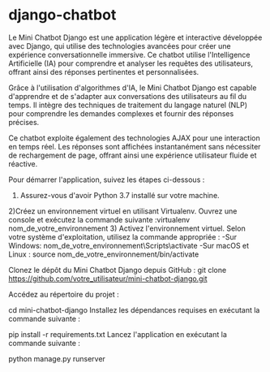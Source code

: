 # django-chatbot
Le Mini Chatbot Django est une application légère et interactive développée avec Django, qui utilise des technologies avancées pour créer une expérience conversationnelle immersive. Ce chatbot utilise l'Intelligence Artificielle (IA) pour comprendre et analyser les requêtes des utilisateurs, offrant ainsi des réponses pertinentes et personnalisées.

Grâce à l'utilisation d'algorithmes d'IA, le Mini Chatbot Django est capable d'apprendre et de s'adapter aux conversations des utilisateurs au fil du temps. Il intègre des techniques de traitement du langage naturel (NLP) pour comprendre les demandes complexes et fournir des réponses précises.

Ce chatbot exploite également des technologies AJAX pour une interaction en temps réel. Les réponses sont affichées instantanément sans nécessiter de rechargement de page, offrant ainsi une expérience utilisateur fluide et réactive.

Pour démarrer l'application, suivez les étapes ci-dessous :

1) Assurez-vous d'avoir Python 3.7 installé sur votre machine.

2)Créez un environnement virtuel en utilisant Virtualenv. Ouvrez une console et exécutez la commande suivante :virtualenv nom_de_votre_environnement
3) Activez l'environnement virtuel. Selon votre système d'exploitation, utilisez la commande appropriée :
-Sur Windows: nom_de_votre_environnement\Scripts\activate
-Sur macOS et Linux : source nom_de_votre_environnement/bin/activate

Clonez le dépôt du Mini Chatbot Django depuis GitHub : git clone https://github.com/votre_utilisateur/mini-chatbot-django.git


Accédez au répertoire du projet :

cd mini-chatbot-django
Installez les dépendances requises en exécutant la commande suivante :

pip install -r requirements.txt
Lancez l'application en exécutant la commande suivante :

python manage.py runserver

